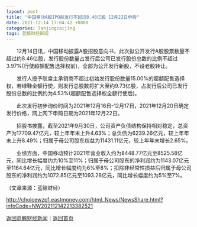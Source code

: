 ```yaml
---
layout: post
title: "中国移动A股IPO拟发行不超过8.46亿股 12月22日申购"
date: 2021-12-14 17:04:42 +0800
categories: lanjingcaijing
tags: 蓝鲸财经新闻
---
```

<p>　　12月14日讯，中国移动披露A股招股意向书，此次拟公开发行A股股票数量不超过约8.46亿股，发行股份数量占发行后公司已发行股份总数的比例不超过3.97%(行使超额配售选择权前)，全部为公开发行新股，不设老股转让。</p>
 <p>　　发行人授予联席主承销商不超过初始发行股份数量15.00%的超额配售选择权，若绿鞋全额行使，则发行总股数将扩大至约9.73亿股，占发行后公司已发行股份总数的比例约为4.53%(超额配售选择权全额行使后)。</p>
 <p>　　此次发行初步询价时间为2021年12月16日-12月17日，2021年12月20日确定发行价格，网上网下申购日期为2021年12月22日。</p>
 <p>　　招股书披露，截至2021年9月30日，公司资产负债结构保持相对稳定，总资产为17709.47亿元，较上年年末上升4.63%；总负债为6239.26亿元，较上年年末上升8.49%；归属于母公司股东权益为11431.11亿元，较上年年末增长2.65%。</p>
 <p>　　业绩方面，中国移动预计2021年营业收入约为8448.77亿元至8525.58亿元，同比增长幅度约为10%至11%；归属于母公司股东的净利润约为1143.07亿元至1164.64亿元，同比增长幅度约为6%至8%；扣除非经常性损益后归属于母公司股东的净利润约为1072.85亿元至1093.28亿元，同比增长幅度约为5%至7%。</p><p class="em_media">（文章来源：蓝鲸财经）</p>

<http://choicewzp1.eastmoney.com/html_News/NewsShare.html?infoCode=NW202112142213382521>

[返回蓝鲸财经新闻](//finews.withounder.com/lanjingcaijing/)｜[返回首页](//finews.withounder.com/)